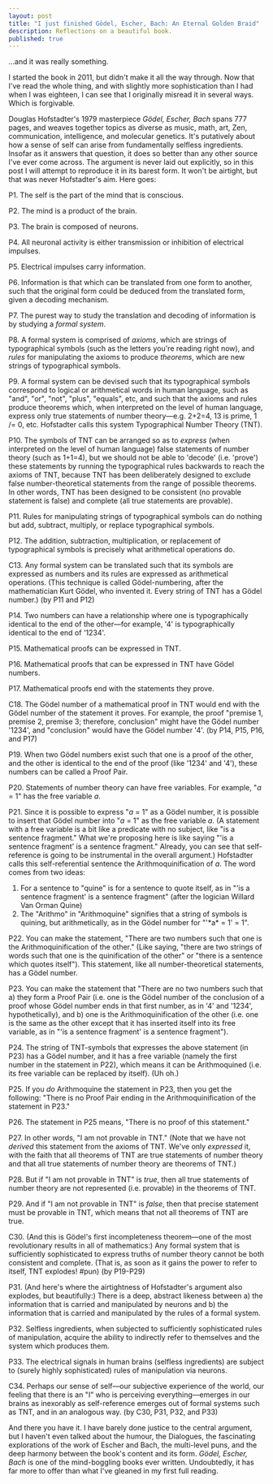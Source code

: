 ```yaml
---
layout: post
title: "I just finished Gödel, Escher, Bach: An Eternal Golden Braid"
description: Reflections on a beautiful book.
published: true
---
```


...and it was really something.

I started the book in 2011, but didn't make it all the way through. Now that I've read the whole thing, and with slightly more sophistication than I had when I was eighteen, I can see that I originally misread it in several ways. Which is forgivable.

Douglas Hofstadter's 1979 masterpiece *Gödel, Escher, Bach* spans 777 pages, and weaves together topics as diverse as music, math, art, Zen, communication, intelligence, and molecular genetics. It's putatively about how a sense of self can arise from fundamentally selfless ingredients. Insofar as it answers that question, it does so better than any other source I've ever come across. The argument is never laid out explicitly, so in this post I will attempt to reproduce it in its barest form. It won't be airtight, but that was never Hofstadter's aim. Here goes:

P1. The self is the part of the mind that is conscious.

P2. The mind is a product of the brain.

P3. The brain is composed of neurons.

P4. All neuronal activity is either transmission or inhibition of electrical impulses.

P5. Electrical impulses carry information.

P6. Information is that which can be translated from one form to another, such that the original form could be deduced from the translated form, given a decoding mechanism.

P7. The purest way to study the translation and decoding of information is by studying a *formal system*.

P8. A formal system is comprised of *axioms*, which are strings of typographical symbols (such as the letters you're reading right now), and *rules* for manipulating the axioms to produce *theorems*, which are new strings of typographical symbols.

P9. A formal system can be devised such that its typographical symbols correspond to logical or arithmetical words in human language, such as "and", "or", "not", "plus", "equals", etc, and such that the axioms and rules produce theorems which, when interpreted on the level of human language, express only true statements of number theory—e.g. 2+2=4, 13 is prime, 1 /= 0, etc. Hofstadter calls this system Typographical Number Theory (TNT).

P10. The symbols of TNT can be arranged so as to *express* (when interpreted on the level of human language) false statements of number theory (such as 1+1=4), but we should not be able to 'decode' (i.e. 'prove') these statements by running the typographical rules backwards to reach the axioms of TNT, because TNT has been deliberately designed to exclude false number-theoretical statements from the range of possible theorems. In other words, TNT has been designed to be consistent (no provable statement is false) and complete (all true statements are provable).

P11. Rules for manipulating strings of typographical symbols can do nothing but add, subtract, multiply, or replace typographical symbols.

P12. The addition, subtraction, multiplication, or replacement of typographical symbols is precisely what arithmetical operations do.

C13. Any formal system can be translated such that its symbols are expressed as numbers and its rules are expressed as arithmetical operations. (This technique is called Gödel-numbering, after the mathematician Kurt Gödel, who invented it. Every string of TNT has a Gödel number.) (by P11 and P12)

P14. Two numbers can have a relationship where one is typographically identical to the end of the other—for example, '4' is typographically identical to the end of '1234'.

P15. Mathematical proofs can be expressed in TNT.

P16. Mathematical proofs that can be expressed in TNT have Gödel numbers.

P17. Mathematical proofs end with the statements they prove.

C18. The Gödel number of a mathematical proof in TNT would end with the Gödel number of the statement it proves. For example, the proof "premise 1, premise 2, premise 3; therefore, conclusion" might have the Gödel number '1234', and "conclusion" would have the Gödel number '4'. (by P14, P15, P16, and P17)

P19. When two Gödel numbers exist such that one is a proof of the other, and the other is identical to the end of the proof (like '1234' and '4'), these numbers can be called a Proof Pair.

P20. Statements of number theory can have free variables. For example, "*a* = 1" has the free variable *a*.

P21. Since it is possible to express "*a* = 1" as a Gödel number, it is possible to insert that Gödel number into "*a* = 1" as the free variable *a*. (A statement with a free variable is a bit like a predicate with no subject, like "is a sentence fragment." What we're proposing here is like saying "'is a sentence fragment' is a sentence fragment." Already, you can see that self-reference is going to be instrumental in the overall argument.) Hofstadter calls this self-referential sentence the Arithmoquinification of *a*. The word comes from two ideas:
<ol>
	<li>For a sentence to "quine" is for a sentence to quote itself, as in "'is a sentence fragment' is a sentence fragment" (after the logician Willard Van Orman Quine)</li>
	<li>The "Arithmo" in "Arithmoquine" signifies that a string of symbols is quining, but arithmetically, as in the Gödel number for "'*a* = 1' = 1".</li>
</ol>
P22. You can make the statement, "There are two numbers such that one is the Arithmoquinification of the other." (Like saying, "there are two strings of words such that one is the quinification of the other" or "there is a sentence which quotes itself"). This statement, like all number-theoretical statements, has a Gödel number.

P23. You can make the statement that "There are no two numbers such that a) they form a Proof Pair (i.e. one is the Gödel number of the conclusion of a proof whose Gödel number ends in that first number, as in '4' and '1234', hypothetically), and b) one is the Arithmoquinification of the other (i.e. one is the same as the other except that it has inserted itself into its free variable, as in "'is a sentence fragment' is a sentence fragment").

P24. The string of TNT-symbols that expresses the above statement (in P23) has a Gödel number, and it has a free variable (namely the first number in the statement in P22), which means it can be Arithmoquined (i.e. its free variable can be replaced by itself). (Uh oh.)

P25. If you *do* Arithmoquine the statement in P23, then you get the following: "There is no Proof Pair ending in the Arithmoquinification of the statement in P23."

P26. The statement in P25 means, "There is no proof of this statement."

P27. In other words, "I am not provable in TNT." (Note that we have not *derived* this statement from the axioms of TNT. We've only *expressed* it, with the faith that all theorems of TNT are true statements of number theory and that all true statements of number theory are theorems of TNT.)

P28. But if "I am not provable in TNT" is *true*, then all true statements of number theory are not represented (i.e. provable) in the theorems of TNT.

P29. And if "I am not provable in TNT" is *false*, then that precise statement must be provable in TNT, which means that not all theorems of TNT are true.

C30. (And this is Gödel's first incompleteness theorem—one of the most revolutionary results in all of mathematics:) Any formal system that is sufficiently sophisticated to express truths of number theory cannot be both consistent and complete. (That is, as soon as it gains the power to refer to itself, TNT explodes! #pun) (by P19-P29)

P31. (And here's where the airtightness of Hofstadter's argument also explodes, but beautifully:) There is a deep, abstract likeness between a) the information that is carried and manipulated by neurons and b) the information that is carried and manipulated by the rules of a formal system.

P32. Selfless ingredients, when subjected to sufficiently sophisticated rules of manipulation, acquire the ability to indirectly refer to themselves and the system which produces them.

P33. The electrical signals in human brains (selfless ingredients) are subject to (surely highly sophisticated) rules of manipulation via neurons.

C34. Perhaps our sense of self—our subjective experience of the world, our feeling that there is an "I" who is perceiving everything—emerges in our brains as inexorably as self-reference emerges out of formal systems such as TNT, and in an analogous way. (by C30, P31, P32, and P33)

And there you have it. I have barely done justice to the central argument, but I haven't even talked about the humour, the Dialogues, the fascinating explorations of the work of Escher and Bach, the multi-level puns, and the deep harmony between the book's content and its form. *Gödel, Escher, Bach* is one of the mind-boggling books ever written. Undoubtedly, it has far more to offer than what I've gleaned in my first full reading.
